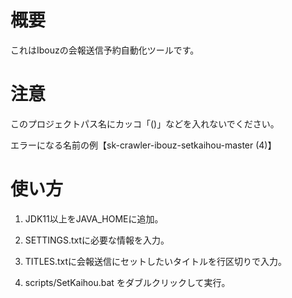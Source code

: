 # 概要

これはIbouzの会報送信予約自動化ツールです。
# 注意
このプロジェクトパス名にカッコ「()」などを入れないでください。

エラーになる名前の例【sk-crawler-ibouz-setkaihou-master (4)】

# 使い方
1. JDK11以上をJAVA_HOMEに追加。
  
2. SETTINGS.txtに必要な情報を入力。

3. TITLES.txtに会報送信にセットしたいタイトルを行区切りで入力。

4. scripts/SetKaihou.bat をダブルクリックして実行。